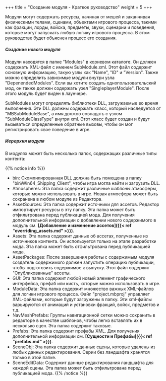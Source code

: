 +++
title = "Создание модуля - Краткое руководство"
weight = 5
+++

Модули могут содержать ресурсы, начиная от мешей и заканчивая физическими телами, сценами, объектами игрового процесса, такими как фракции, лорды, войска, предметы, звуки, сценарии и поведения, которые могут запускать любую логику игрового процесса. В этом руководстве будет объяснен процесс его создания.

##### Создание нового модуля

Модули находятся в папке "Modules" в корневом каталоге. Он должен содержать XML-файл с именем SubModule.xml. Этот файл содержит основную информацию, такую узлы как "Name", "ID" и "Version". Также можно определить зависимые модули внутри узла "DepenendedModules". Если вы хотите создать однопользовательский мод, он также должен содержать узел "SingleplayerModule". После этого модуль будет виден в лаунчере.

SubModules могут определять библиотеки DLL, загружаемые во время выполнения. Эти DLL должны содержать класс, который наследуется от "MBSubModuleBase", а имя должно совпадать с узлом "SubModuleClassType" внутри xml. Этот класс будет создан и будут вызываться определенные обратные вызовы, чтобы он мог регистрировать свое поведение в игре.

##### Иерархия модуля

В модулях может быть несколько папок, содержащих различные типы контента:

{{% notice info %}}
* bin: Скомпилированная DLL должна быть помещена в папку "bin\Win64_Shipping_Client", чтобы игра могла найти и загрузить DLL.
* Atmospheres: Эта папка содержит различные шаблоны атмосферы, которые можно использовать в игре. Новая атмосфера может быть сохранена в любом модуле из Редактора.
* AssetSources: Эта папка содержит источники для ассетов. Редактор импортирует ресурсы в эту папку. Эта папка может быть отфильтрована перед публикацией мода. Для получения дополнительной информации о добавлении нового содержимого в модуль см. <strong>[Добавление и изменение ассетов]({{< ref "overriding_assets.md" >}})</strong>.
* Assets: Эта папка содержит данные об ассетах, полученные из источников контента. Он используется только на этапе разработки мода. Эта папка может быть отфильтрована перед публикацией мода.
* AssetPackages: После завершения работы с содержимым модуля создатель содержимого должен запустить операцию публикации, чтобы подготовить содержимое к выпуску. Этот файл содержит "Опубликованные" ассеты.
* GUI: Эта папка содержит любой новый элемент графического интерфейса, префаб или кисть, которые можно использовать в игре.
* ModuleData: Эта папка содержит множество важных XML-файлов для логики игрового процесса. Файл "project.mbproj" управляет XML-файлами, которые будут загружены в папку. Эти xml-файлы варьируются от анимаций и установки фракций, войск, предметов и т.д.
* NavMeshPrefabs: Группы навигационной сетки можно сохранить в редакторе в качестве шаблонов, чтобы легко вставлять их в несколько сцен. Эта папка содержит таковые.
* Prefabs: Эта папка содержит префабы XML. Для получения дополнительной информации см. <strong>[Сущности и Префабы]({{< ref "prefabs.md" >}})</strong>.
* SceneObj: Эта папка содержит данные сцены, которые удалены из любых данных редактирования. Серии без ландшафта хранятся только в этой папке.
* SceneEditData: Содержит данные редактирования ландшафта для каждой сцены. Эта папка может быть отфильтрована перед публикацией мода.
{{% /notice %}}